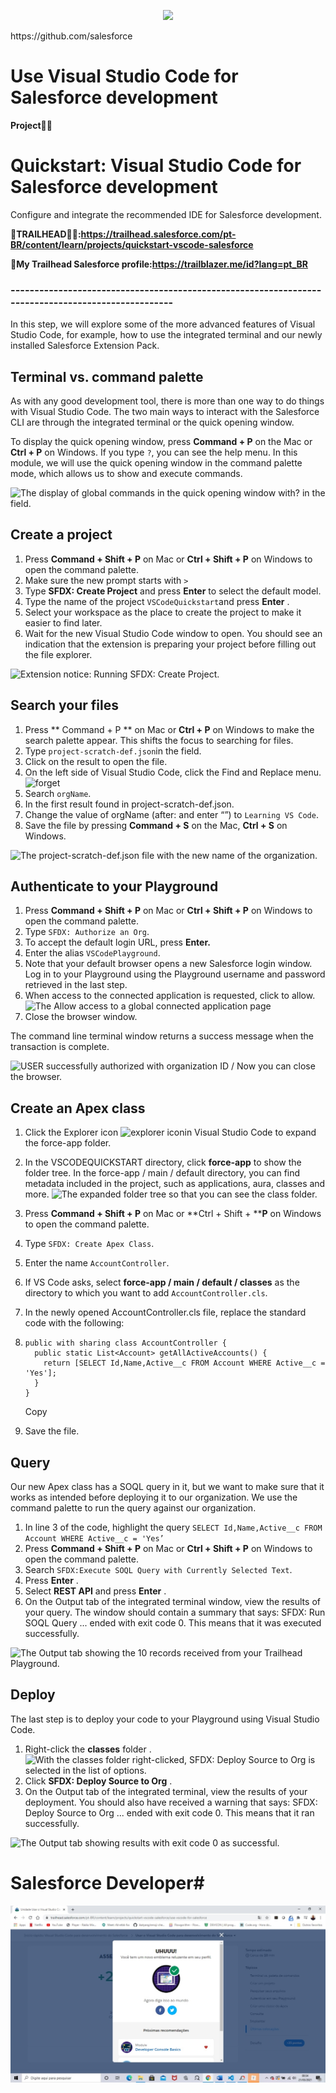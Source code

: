   
  <p align="center">
    <img windth="470" src="https://bluecanvas.io/images/salesforce-dev-orgs.png">
</p>
  https://github.com/salesforce
  
  
  
  # Use Visual Studio Code for Salesforce development

  **Project👨‍💻**

  # Quickstart: Visual Studio Code for Salesforce development

  Configure and integrate the recommended IDE for Salesforce development.

  **🔗TRAILHEAD👨‍💻:https://trailhead.salesforce.com/pt-BR/content/learn/projects/quickstart-vscode-salesforce**

  **🔗My Trailhead Salesforce profile:https://trailblazer.me/id?lang=pt_BR**

  ### ---------------------------------------------------------------------------------------------------

  In this step, we will explore some of the more advanced features of Visual Studio Code, for example, how to use the integrated terminal and our newly installed Salesforce Extension Pack.

  ## Terminal vs. command palette

  As with any good development tool, there is more than one way to do things with Visual Studio Code. The two main ways to interact with the Salesforce CLI are through the integrated terminal or the quick opening window.

  To display the quick opening window, press **Command + P** on the Mac or **Ctrl + P** on Windows. If you type `?`, you can see the help menu. In this module, we will use the quick opening window in the command palette mode, which allows us to show and execute commands.

  ![The display of global commands in the quick opening window with?  in the field.](https://res.cloudinary.com/hy4kyit2a/f_auto,fl_lossy,q_70/learn/projects/quickstart-vscode-salesforce/use-vscode-for-salesforce/images/pt-BR/699cad2f3bdb50d80abd33b2e4594e42_cjptzm-66-v-00090-s-89-fljgg-9-bg.png)

  ## Create a project

  1. Press **Command + Shift + P** on Mac or **Ctrl + Shift + P** on Windows to open the command palette.
  2. Make sure the new prompt starts with `>`
  3. Type **SFDX: Create Project** and press **Enter** to select the default model.
  4. Type the name of the project `VSCodeQuickstart`and press **Enter** .
  5. Select your workspace as the place to create the project to make it easier to find later.
  6. Wait for the new Visual Studio Code window to open. You should see an indication that the extension is preparing your project before filling out the file explorer.

  ![Extension notice: Running SFDX: Create Project.](https://res.cloudinary.com/hy4kyit2a/f_auto,fl_lossy,q_70/learn/projects/quickstart-vscode-salesforce/use-vscode-for-salesforce/images/pt-BR/6ae0230ffbeb9667708db7dd98306ccf_cjptzm-66-x-000-a-0-s-89-cl-09-gz-42.png)

  ## Search your files

  1. Press ** Command + P ** on Mac or **Ctrl + P** on Windows to make the search palette appear. This shifts the focus to searching for files.
  2. Type `project-scratch-def.json`in the field.
  3. Click on the result to open the file.
  4. On the left side of Visual Studio Code, click the Find and Replace menu. ![forget](https://res.cloudinary.com/hy4kyit2a/f_auto,fl_lossy,q_70/learn/projects/quickstart-vscode-salesforce/use-vscode-for-salesforce/images/pt-BR/6e008a51c38cc23568fafa4df52c07d6_cjptzm-671000-d-0-s-89-a-9-sh-5-nyf.png)
  5. Search `orgName`.
  6. In the first result found in project-scratch-def.json.
  7. Change the value of orgName (after: and enter “”) to `Learning VS Code`.
  8. Save the file by pressing **Command + S** on the Mac, **Ctrl + S** on Windows.

  ![The project-scratch-def.json file with the new name of the organization.](https://res.cloudinary.com/hy4kyit2a/f_auto,fl_lossy,q_70/learn/projects/quickstart-vscode-salesforce/use-vscode-for-salesforce/images/pt-BR/f5742acbb1d3d8d4595d56c3aadb4333_cjptzm-673000-e-0-s-89-m-93-o-5-yb-1.png)

  ## Authenticate to your Playground

  1. Press **Command + Shift + P** on Mac or **Ctrl + Shift + P** on Windows to open the command palette.
  2. Type `SFDX: Authorize an Org`.
  3. To accept the default login URL, press **Enter.**
  4. Enter the alias `VSCodePlayground`.
  5. Note that your default browser opens a new Salesforce login window. Log in to your Playground using the Playground username and password retrieved in the last step.
  6. When access to the connected application is requested, click to allow.   ![The Allow access to a global connected application page](https://res.cloudinary.com/hy4kyit2a/f_auto,fl_lossy,q_70/learn/projects/quickstart-vscode-salesforce/use-vscode-for-salesforce/images/pt-BR/35b7e9cde25290c50977ea8932aa92c3_cjptzm-674000-f-0-s-89846-lck-3-l.png)
  7. Close the browser window.

  The command line terminal window returns a success message when the transaction is complete.

  ![USER successfully authorized with organization ID / Now you can close the browser.](https://res.cloudinary.com/hy4kyit2a/f_auto,fl_lossy,q_70/learn/projects/quickstart-vscode-salesforce/use-vscode-for-salesforce/images/pt-BR/e79231bf40a1e2a893b8b22f1c72774b_cjptzm-677000-g-0-s-89-iyreg-3-fa.png)

  ## Create an Apex class

  1. Click the Explorer icon ![explorer icon](https://res.cloudinary.com/hy4kyit2a/f_auto,fl_lossy,q_70/learn/projects/quickstart-vscode-salesforce/use-vscode-for-salesforce/images/pt-BR/a939fa52445b29275826f819a9e29226_cjptzm-679000-h-0-s-89-jq-2-k-3-f-5-r.png)in Visual Studio Code to expand the force-app folder.

  2. In the VSCODEQUICKSTART directory, click **force-app** to show the folder tree. In the force-app / main / default directory, you can find metadata included in the project, such as applications, aura, classes and more.  ![The expanded folder tree so that you can see the class folder.](https://res.cloudinary.com/hy4kyit2a/f_auto,fl_lossy,q_70/learn/projects/quickstart-vscode-salesforce/use-vscode-for-salesforce/images/pt-BR/5d4d124608fcaeb84ef64b5010208a42_folder-structure-may-2019.png)

  3. Press **Command + Shift + P** on Mac or **Ctrl + Shift + ****P** on Windows to open the command palette.

  4. Type `SFDX: Create Apex Class`.

  5. Enter the name `AccountController`.

  6. If VS Code asks, select **force-app / main / default / classes** as the directory to which you want to add `AccountController.cls`.

  7. In the newly opened AccountController.cls file, replace the standard code with the following:

  8. ```
     public with sharing class AccountController {
       public static List<Account> getAllActiveAccounts() {
         return [SELECT Id,Name,Active__c FROM Account WHERE Active__c = 'Yes'];
       }
     }
     ```

     Copy

  9. Save the file.

  ## Query

  Our new Apex class has a SOQL query in it, but we want to make sure that it works as intended before deploying it to our organization. We use the command palette to run the query against our organization.

  1. In line 3 of the code, highlight the query `SELECT Id,Name,Active__c FROM Account WHERE Active__c = 'Yes’`
  2. Press **Command + Shift + P** on Mac or **Ctrl + Shift + P** on Windows to open the command palette.
  3. Search `SFDX:Execute SOQL Query with Currently Selected Text`.
  4. Press **Enter** .
  5. Select **REST API** and press **Enter** .
  6. On the Output tab of the integrated terminal window, view the results of your query. The window should contain a summary that says: SFDX: Run SOQL Query ... ended with exit code 0. This means that it was executed successfully.

  ![The Output tab showing the 10 records received from your Trailhead Playground.](https://res.cloudinary.com/hy4kyit2a/f_auto,fl_lossy,q_70/learn/projects/quickstart-vscode-salesforce/use-vscode-for-salesforce/images/pt-BR/4bac25f56b8e74ebf1ee37e96ef4d99e_cjptzm-67-e-000-k-0-s-891-w-0-bp-99-x.png)

  ## Deploy

  The last step is to deploy your code to your Playground using Visual Studio Code.

  1. Right-click the **classes** folder .
     ![With the classes folder right-clicked, SFDX: Deploy Source to Org is selected in the list of options.](https://res.cloudinary.com/hy4kyit2a/f_auto,fl_lossy,q_70/learn/projects/quickstart-vscode-salesforce/use-vscode-for-salesforce/images/pt-BR/f268c57e0e2c85243117680600e3b641_deploy-00000.png)
  2. Click **SFDX: Deploy Source to Org** .
  3. On the Output tab of the integrated terminal, view the results of your deployment. You should also have received a warning that says: SFDX: Deploy Source to Org ... ended with exit code 0. This means that it ran successfully.

  ![The Output tab showing results with exit code 0 as successful.](https://res.cloudinary.com/hy4kyit2a/f_auto,fl_lossy,q_70/learn/projects/quickstart-vscode-salesforce/use-vscode-for-salesforce/images/pt-BR/3025e4bef52d29ac9439afb6360f6516_cjptzm-67-i-000-m-0-s-896-w-8-q-2-ecx.png)


   # Salesforce Developer#
   
<p align="center">
    <img windth="470" src="https://github.com/Rubensrma/Quickstart-VisualStudioCodeforSalesforceDevelopment/blob/master/img-process/Visual%20Studio%20Code%20for%20Salesforce%20development11.jpeg">
</p>
